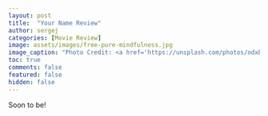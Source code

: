 ```yaml
---
layout: post
title:  "Your Name Review"
author: sergej
categories: [Movie Review]
image: assets/images/free-pure-mindfulness.jpg
image_caption: "Photo Credit: <a href='https://unsplash.com/photos/odxB5oIG_iA' target='_blank'>Mohamed Nohassi</a>"
toc: true
comments: false
featured: false
hidden: false
---
```


Soon to be!